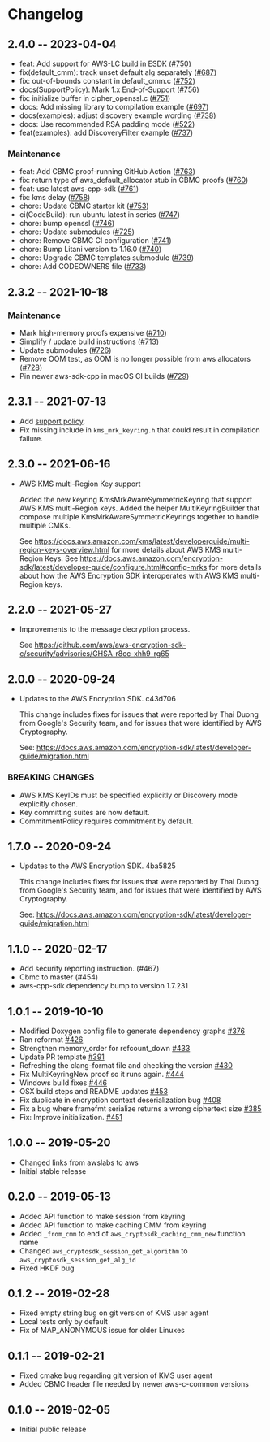 # Changelog

## 2.4.0 -- 2023-04-04

* feat: Add support for AWS-LC build in ESDK ([#750](https://github.com/aws/aws-encryption-sdk-c/pull/750))
* fix(default_cmm): track unset default alg separately ([#687](https://github.com/aws/aws-encryption-sdk-c/pull/687))
* fix: out-of-bounds constant in default_cmm.c ([#752](https://github.com/aws/aws-encryption-sdk-c/pull/752))
* docs(SupportPolicy): Mark 1.x End-of-Support ([#756](https://github.com/aws/aws-encryption-sdk-c/pull/756))
* fix: initialize buffer in cipher_openssl.c ([#751](https://github.com/aws/aws-encryption-sdk-c/pull/751))
* docs: Add missing library to compilation example ([#697](https://github.com/aws/aws-encryption-sdk-c/pull/697))
* docs(examples): adjust discovery example wording ([#738](https://github.com/aws/aws-encryption-sdk-c/pull/738))
* docs: Use recommended RSA padding mode ([#522](https://github.com/aws/aws-encryption-sdk-c/pull/522))
* feat(examples): add DiscoveryFilter example ([#737](https://github.com/aws/aws-encryption-sdk-c/pull/737))

### Maintenance

* feat: Add CBMC proof-running GitHub Action ([#763](https://github.com/aws/aws-encryption-sdk-c/pull/763))
* fix: return type of aws_default_allocator stub in CBMC proofs ([#760](https://github.com/aws/aws-encryption-sdk-c/pull/760))
* feat: use latest aws-cpp-sdk ([#761](https://github.com/aws/aws-encryption-sdk-c/pull/761))
* fix: kms delay ([#758](https://github.com/aws/aws-encryption-sdk-c/pull/758))
* chore: Update CBMC starter kit ([#753](https://github.com/aws/aws-encryption-sdk-c/pull/753))
* ci(CodeBuild): run ubuntu latest in series ([#747](https://github.com/aws/aws-encryption-sdk-c/pull/747))
* chore: bump openssl ([#746](https://github.com/aws/aws-encryption-sdk-c/pull/746))
* chore: Update submodules ([#725](https://github.com/aws/aws-encryption-sdk-c/pull/725))
* chore: Remove CBMC CI configuration ([#741](https://github.com/aws/aws-encryption-sdk-c/pull/741))
* chore: Bump Litani version to 1.16.0 ([#740](https://github.com/aws/aws-encryption-sdk-c/pull/740))
* chore: Upgrade CBMC templates submodule ([#739](https://github.com/aws/aws-encryption-sdk-c/pull/739))
* chore: Add CODEOWNERS file ([#733](https://github.com/aws/aws-encryption-sdk-c/pull/733))

## 2.3.2 -- 2021-10-18

### Maintenance

* Mark high-memory proofs expensive ([#710](https://github.com/aws/aws-encryption-sdk-c/pull/710)) 
* Simplify / update build instructions ([#713](https://github.com/aws/aws-encryption-sdk-c/pull/713))
* Update submodules ([#726](https://github.com/aws/aws-encryption-sdk-c/pull/726)) 
* Remove OOM test, as OOM is no longer possible from aws allocators ([#728](https://github.com/aws/aws-encryption-sdk-c/pull/728)) 
* Pin newer aws-sdk-cpp in macOS CI builds ([#729](https://github.com/aws/aws-encryption-sdk-c/pull/729))

## 2.3.1 -- 2021-07-13

* Add [support policy](SUPPORT_POLICY.rst).
* Fix missing include in `kms_mrk_keyring.h` that could result in compilation failure.

## 2.3.0 -- 2021-06-16

- AWS KMS multi-Region Key support

  Added the new keyring KmsMrkAwareSymmetricKeyring that support AWS KMS
  multi-Region keys.
  Added the helper MultiKeyringBuilder that compose multiple
  KmsMrkAwareSymmetricKeyrings together to handle multiple CMKs.

  See https://docs.aws.amazon.com/kms/latest/developerguide/multi-region-keys-overview.html
  for more details about AWS KMS multi-Region Keys.
  See https://docs.aws.amazon.com/encryption-sdk/latest/developer-guide/configure.html#config-mrks
  for more details about how the AWS Encryption SDK interoperates
  with AWS KMS multi-Region keys.

## 2.2.0 -- 2021-05-27

* Improvements to the message decryption process.

  See <https://github.com/aws/aws-encryption-sdk-c/security/advisories/GHSA-r8cc-xhh9-rg65>

## 2.0.0 -- 2020-09-24

* Updates to the AWS Encryption SDK. c43d706

  This change includes fixes for issues that were reported by Thai Duong from
  Google's Security team, and for issues that were identified by AWS
  Cryptography.

  See: <https://docs.aws.amazon.com/encryption-sdk/latest/developer-guide/migration.html>

### BREAKING CHANGES

* AWS KMS KeyIDs must be specified explicitly or Discovery mode explicitly
  chosen.
* Key committing suites are now default.
* CommitmentPolicy requires commitment by default.

## 1.7.0 -- 2020-09-24

* Updates to the AWS Encryption SDK. 4ba5825

  This change includes fixes for issues that were reported by Thai Duong from
  Google's Security team, and for issues that were identified by AWS
  Cryptography.

  See: <https://docs.aws.amazon.com/encryption-sdk/latest/developer-guide/migration.html>

## 1.1.0 -- 2020-02-17

* Add security reporting instruction. (#467)
* Cbmc to master (#454)
* aws-cpp-sdk dependency bump to version 1.7.231

## 1.0.1 -- 2019-10-10
* Modified Doxygen config file to generate dependency graphs [#376](https://github.com/aws/aws-encryption-sdk-c/pull/376)
* Ran reformat [#426](https://github.com/aws/aws-encryption-sdk-c/pull/426)
* Strengthen memory_order for refcount_down [#433](https://github.com/aws/aws-encryption-sdk-c/pull/433)
* Update PR template [#391](https://github.com/aws/aws-encryption-sdk-c/pull/391)
* Refreshing the clang-format file and checking the version [#430](https://github.com/aws/aws-encryption-sdk-c/pull/430)
* Fix MultiKeyringNew proof so it runs again. [#444](https://github.com/aws/aws-encryption-sdk-c/pull/444)
* Windows build fixes [#446](https://github.com/aws/aws-encryption-sdk-c/pull/446)
* OSX build steps and README updates [#453](https://github.com/aws/aws-encryption-sdk-c/pull/)
* Fix duplicate in encryption context deserialization bug [#408](https://github.com/aws/aws-encryption-sdk-c/pull/408)
* Fix a bug where framefmt serialize returns a wrong ciphertext size [#385](https://github.com/aws/aws-encryption-sdk-c/pull/385)
* Fix: Improve initialization. [#451](https://github.com/aws/aws-encryption-sdk-c/pull/451)

## 1.0.0 -- 2019-05-20
* Changed links from awslabs to aws 
* Initial stable release 

## 0.2.0 -- 2019-05-13
* Added API function to make session from keyring
* Added API function to make caching CMM from keyring
* Added `_from_cmm` to end of `aws_cryptosdk_caching_cmm_new` function name
* Changed `aws_cryptosdk_session_get_algorithm` to `aws_cryptosdk_session_get_alg_id`
* Fixed HKDF bug

## 0.1.2 -- 2019-02-28
* Fixed empty string bug on git version of KMS user agent
* Local tests only by default
* Fix of MAP_ANONYMOUS issue for older Linuxes

## 0.1.1 -- 2019-02-21
* Fixed cmake bug regarding git version of KMS user agent
* Added CBMC header file needed by newer aws-c-common versions

## 0.1.0 -- 2019-02-05
* Initial public release
